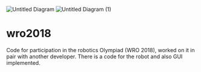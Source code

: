 ![Untitled Diagram](https://user-images.githubusercontent.com/37781266/122643310-c4bb6300-d117-11eb-9766-1ba014f2db0c.png)
![Untitled Diagram (1)](https://user-images.githubusercontent.com/37781266/122643322-d3a21580-d117-11eb-874c-f7eb5abcf52d.png)
# wro2018

Code for participation in the robotics Olympiad (WRO 2018), worked on it in pair with another developer.
There is a code for the robot and also GUI implemented.

